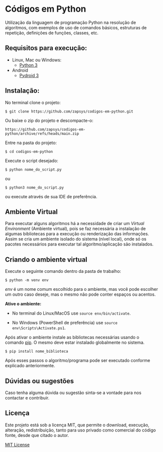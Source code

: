 # Códigos em Python
Utilização da linguagem de programação Python na resolução de algoritmos, com exemplos de uso de comandos básicos, estruturas de repetição, definições de funções, classes, etc.

## Requisitos para execução:

- Linux, Mac ou Windows:
    - [Python 3](https://www.python.org/downloads/)
- Android
    - [Pydroid 3](https://play.google.com/store/apps/details?id=ru.iiec.pydroid3)

## Instalação:
No terminal clone o projeto:
```
$ git clone https://github.com/zapsys/codigos-em-python.git
```
Ou baixe o zip do projeto e descompacte-o:
```
https://github.com/zapsys/codigos-em-python/archive/refs/heads/main.zip
```
Entre na pasta do projeto:
```
$ cd codigos-em-python
```
Execute o script desejado:
```
$ python nome_do_script.py
```
ou

```
$ python3 nome_do_script.py
```
ou execute através de sua IDE de preferência.

## Ambiente Virtual
Para executar alguns algoritmos há a necessidade de criar um *Virtual Environment* (Ambiente virtual), pois se faz necessária a instalação de algumas bibliotecas para a execução ou renderização das informações. Assim se cria um ambiente isolado do sistema (nível local), onde só os pacotes necessários para executar tal algoritmo/aplicação são instalados.

## Criando o ambiente virtual
Execute o seguinte comando dentro da pasta de trabalho:
```
$ python -m venv env
```
*env* é um nome comum escolhido para o ambiente, mas você pode escolher um outro caso deseje, mas o mesmo não pode conter espaços ou acentos.

**Ative o ambiente:**

- No terminal do Linux/MacOS use `source env/bin/activate`.

- No Windows (PowerShell de preferência) use `source env\Scripts\Activate.ps1`.

Após ativar o ambiente instale as bibliotecas necessárias usando o comando [pip](https://pip.pypa.io/en/stable/installation/). O mesmo deve estar instalado globalmente no sistema.

```
$ pip install nome_biblioteca 
```
Após esses passos o algoritmo/programa pode ser executado conforme explicado anteriormente.

## Dúvidas ou sugestões
Caso tenha alguma dúvida ou sugestão sinta-se a vontade para nos contactar e contribuir.

## Licença
Este projeto está sob a licença MIT, que permite o download, execução, alteração, redistribuição, tanto para uso privado como comercial do código fonte, desde que citado o autor. 

[MIT License](LICENSE.md)